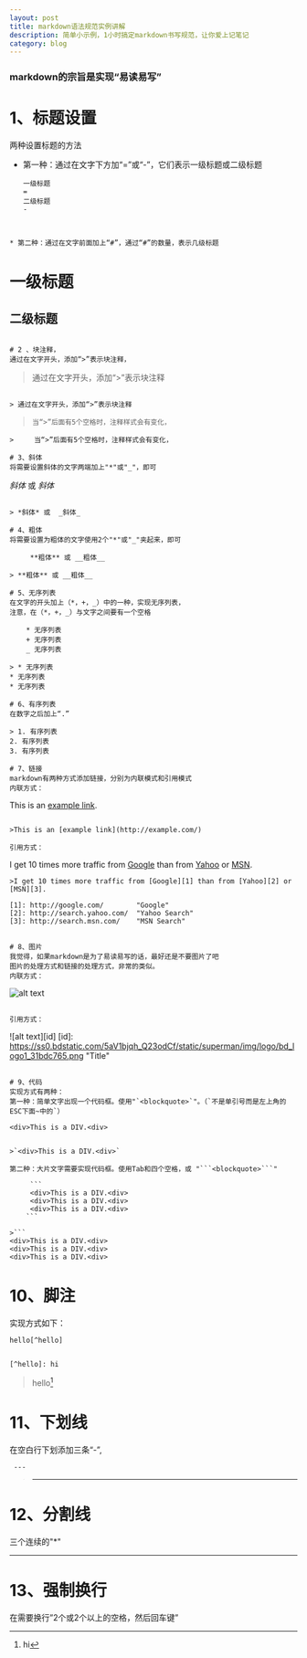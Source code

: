 ```yaml
---
layout: post
title: markdown语法规范实例讲解
description: 简单小示例，1小时搞定markdown书写规范，让你爱上记笔记
category: blog
---
```


### markdown的宗旨是实现“易读易写”

# 1、标题设置
两种设置标题的方法
* 第一种：通过在文字下方加“=”或“-”，它们表示一级标题或二级标题
  ```
  一级标题
  =
  二级标题
  -
```


* 第二种：通过在文字前面加上“#”，通过“#”的数量，表示几级标题

 ```
  # 一级标题
  ## 二级标题
```

# 2 、块注释，
通过在文字开头，添加“>”表示块注释，  

```
> 通过在文字开头，添加“>”表示块注释
```

> 通过在文字开头，添加“>”表示块注释

```
>     当“>”后面有5个空格时，注释样式会有变化，
```
>     当“>”后面有5个空格时，注释样式会有变化，

# 3、斜体
将需要设置斜体的文字两端加上"*"或"_"，即可  

```
*斜体* 或 _斜体_
```

> *斜体* 或  _斜体_

# 4、粗体
将需要设置为粗体的文字使用2个"*"或"_"夹起来，即可

     **粗体** 或 __粗体__

> **粗体** 或 __粗体__

# 5、无序列表
在文字的开头加上（*，+，_）中的一种，实现无序列表，
注意，在（*，+，_）与文字之间要有一个空格

    * 无序列表
    + 无序列表
    _ 无序列表

> * 无序列表
* 无序列表
* 无序列表

# 6、有序列表
在数字之后加上“.”

> 1. 有序列表
2. 有序列表
3. 有序列表

# 7、链接
markdown有两种方式添加链接，分别为内联模式和引用模式  
内联方式：  
```
This is an [example link](http://example.com/).
```

>This is an [example link](http://example.com/)

引用方式：  
```
I get 10 times more traffic from [Google][1] than from [Yahoo][2] or [MSN][3].

[1]: http://google.com/        "Google"
[2]: http://search.yahoo.com/  "Yahoo Search"
[3]: http://search.msn.com/    "MSN Search"
```
>I get 10 times more traffic from [Google][1] than from [Yahoo][2] or [MSN][3].

[1]: http://google.com/        "Google"
[2]: http://search.yahoo.com/  "Yahoo Search"
[3]: http://search.msn.com/    "MSN Search"


# 8、图片
我觉得，如果markdown是为了易读易写的话，最好还是不要图片了吧
图片的处理方式和链接的处理方式，非常的类似。  
内联方式：  
```
![alt text](https://ss0.bdstatic.com/5aV1bjqh_Q23odCf/static/superman/img/logo/bd_logo1_31bdc765.png "Title")
```

引用方式：  
```
![alt text][id]
[id]: https://ss0.bdstatic.com/5aV1bjqh_Q23odCf/static/superman/img/logo/bd_logo1_31bdc765.png "Title"
```

# 9、代码
实现方式有两种：
第一种：简单文字出现一个代码框。使用"`<blockquote>`"。（`不是单引号而是左上角的ESC下面~中的`）  

```
`<div>This is a DIV.<div>`
```

>`<div>This is a DIV.<div>`

第二种：大片文字需要实现代码框。使用Tab和四个空格，或 "```<blockquote>```"

     ```
     <div>This is a DIV.<div>
     <div>This is a DIV.<div>
     <div>This is a DIV.<div>
    ```

>```
<div>This is a DIV.<div>
<div>This is a DIV.<div>
<div>This is a DIV.<div>
```

# 10、脚注
实现方式如下：
```
hello[^hello]


[^hello]: hi
```
>hello[^hello]

[^hello]: hi


# 11、下划线
在空白行下划添加三条“-”,

     ---
>---


# 12、分割线
三个连续的"*"
***


# 13、强制换行
在需要换行”2个或2个以上的空格，然后回车键”
